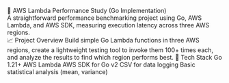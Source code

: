 🚀 AWS Lambda Performance Study (Go Implementation) <br>
A straightforward performance benchmarking project using Go, AWS Lambda, and AWS SDK, measuring execution latency across three AWS regions.<br>
📈 Project Overview
Build simple Go Lambda functions in three AWS regions, create a lightweight testing tool to invoke them 100+ times each, and analyze the results to find which region performs best.
🔧 Tech Stack
Go 1.21+
AWS Lambda
AWS SDK for Go v2
CSV for data logging
Basic statistical analysis (mean, variance)
